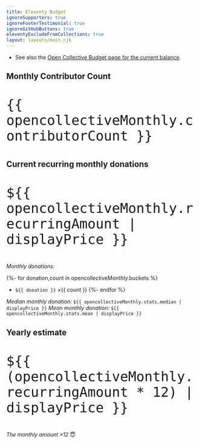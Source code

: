 ```yaml
---
title: Eleventy Budget
ignoreSupporters: true
ignoreFooterTestimonial: true
ignoreGitHubButtons: true
eleventyExcludeFromCollections: true
layout: layouts/main.njk
---
```

* See also the [Open Collective Budget page for the current balance](https://opencollective.com/11ty#section-budget).

## Monthly Contributor Count

<p style="font-size: 3em"><code>{{ opencollectiveMonthly.contributorCount }}</code></p>

## Current recurring monthly donations

<p style="font-size: 3em"><code>${{ opencollectiveMonthly.recurringAmount | displayPrice }}</code></p>

_Monthly donations:_

{%- for donation,count in opencollectiveMonthly.buckets %}
* `${{ donation }}` ×{{ count }}
{%- endfor %}

_Median monthly donation:_ `${{ opencollectiveMonthly.stats.median | displayPrice }}`
_Mean monthly donation:_ `${{ opencollectiveMonthly.stats.mean | displayPrice }}`

## Yearly estimate

<p style="font-size: 3em"><code>${{ (opencollectiveMonthly.recurringAmount * 12) | displayPrice }}</code></p>

_The monthly amount ×12_ 😇